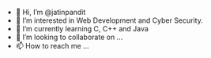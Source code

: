 - 👋 Hi, I’m @jatinpandit
- 👀 I’m interested in Web Development and Cyber Security.
- 🌱 I’m currently learning C, C++ and Java
- 💞️ I’m looking to collaborate on ...
- 📫 How to reach me ...

<!---
jatinpandit/jatinpandit is a ✨ special ✨ repository because its `README.md` (this file) appears on your GitHub profile.
You can click the Preview link to take a look at your changes.
--->
